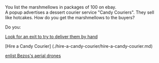 You list the marshmellows in packages of 100 on ebay.  
A popup advertises a dessert courier service "Candy Couriers". 
They sell like hotcakes.  How do you get the marshmellows to the buyers?


Do you:

[Look for an exit to try to deliver them by hand](../../find-exit/leave.md)

[Hire a Candy Courier] (./hire-a-candy-courier/hire-a-candy-courier.md)

[enlist Bezos's aerial drones](drones/drones.md)

